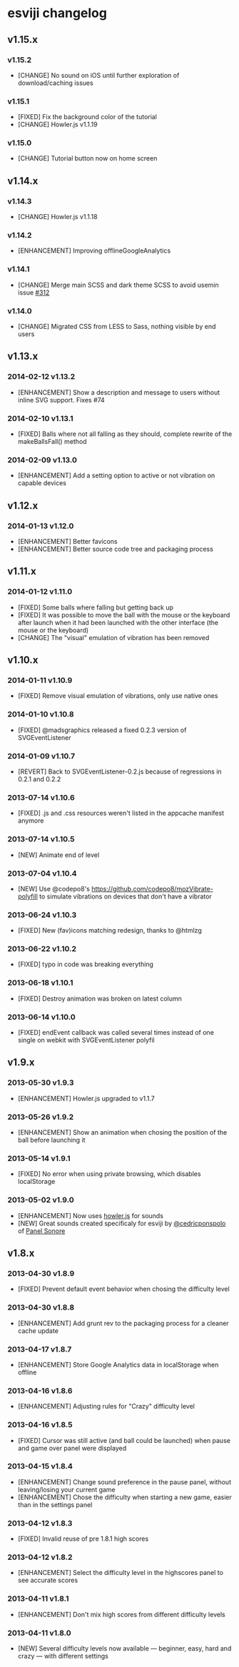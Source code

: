 # esviji changelog

## v1.15.x

### v1.15.2

- [CHANGE] No sound on iOS until further exploration of download/caching issues

### v1.15.1

- [FIXED] Fix the background color of the tutorial
- [CHANGE] Howler.js v1.1.19

### v1.15.0

- [CHANGE] Tutorial button now on home screen

## v1.14.x

### v1.14.3

- [CHANGE] Howler.js v1.1.18

### v1.14.2

- [ENHANCEMENT] Improving offlineGoogleAnalytics

### v1.14.1

- [CHANGE] Merge main SCSS and dark theme SCSS to avoid usemin issue [#312](https://github.com/yeoman/grunt-usemin/issues/312)

### v1.14.0

- [CHANGE] Migrated CSS from LESS to Sass, nothing visible by end users

## v1.13.x

### 2014-02-12 v1.13.2

- [ENHANCEMENT] Show a description and message to users without inline SVG support. Fixes #74

### 2014-02-10 v1.13.1

- [FIXED] Balls where not all falling as they should, complete rewrite of the makeBallsFall() method

### 2014-02-09 v1.13.0

- [ENHANCEMENT] Add a setting option to active or not vibration on capable devices

## v1.12.x

### 2014-01-13 v1.12.0

- [ENHANCEMENT] Better favicons
- [ENHANCEMENT] Better source code tree and packaging process

## v1.11.x

### 2014-01-12 v1.11.0

- [FIXED] Some balls where falling but getting back up
- [FIXED] It was possible to move the ball with the mouse or the keyboard after launch when it had been launched with the other interface (the mouse or the keyboard)
- [CHANGE] The "visual" emulation of vibration has been removed

## v1.10.x

### 2014-01-11 v1.10.9

- [FIXED] Remove visual emulation of vibrations, only use native ones

### 2014-01-10 v1.10.8

- [FIXED] @madsgraphics released a fixed 0.2.3 version of SVGEventListener

### 2014-01-09 v1.10.7

- [REVERT] Back to SVGEventListener-0.2.js because of regressions in 0.2.1 and 0.2.2

### 2013-07-14 v1.10.6

- [FIXED] .js and .css resources weren't listed in the appcache manifest anymore

### 2013-07-14 v1.10.5

- [NEW] Animate end of level

### 2013-07-04 v1.10.4

- [NEW] Use @codepo8's https://github.com/codepo8/mozVibrate-polyfill to simulate vibrations on devices that don't have a vibrator

### 2013-06-24 v1.10.3

- [FIXED] New (fav)icons matching redesign, thanks to @htmlzg

### 2013-06-22 v1.10.2

- [FIXED] typo in code was breaking everything

### 2013-06-18 v1.10.1

- [FIXED] Destroy animation was broken on latest column

### 2013-06-14 v1.10.0

- [FIXED] endEvent callback was called several times instead of one single on webkit with SVGEventListener polyfil

## v1.9.x

### 2013-05-30 v1.9.3

- [ENHANCEMENT] Howler.js upgraded to v1.1.7

### 2013-05-26 v1.9.2

- [ENHANCEMENT] Show an animation when chosing the position of the ball before launching it

### 2013-05-14 v1.9.1

- [FIXED] No error when using private browsing, which disables localStorage

### 2013-05-02 v1.9.0

- [ENHANCEMENT] Now uses [howler.js](https://github.com/goldfire/howler.js) for sounds
- [NEW] Great sounds created specificaly for esviji by [@cedricponspolo](https://twitter.com/cedricponspolo) of [Panel Sonore](http://www.panel-sonore.com/)

## v1.8.x

### 2013-04-30 v1.8.9

- [FIXED] Prevent default event behavior when chosing the difficulty level

### 2013-04-30 v1.8.8

- [ENHANCEMENT] Add grunt rev to the packaging process for a cleaner cache update

### 2013-04-17 v1.8.7

- [ENHANCEMENT] Store Google Analytics data in localStorage when offline

### 2013-04-16 v1.8.6

- [ENHANCEMENT] Adjusting rules for "Crazy" difficulty level

### 2013-04-16 v1.8.5

- [FIXED] Cursor was still active (and ball could be launched) when pause and game over panel were displayed

### 2013-04-15 v1.8.4

- [ENHANCEMENT] Change sound preference in the pause panel, without leaving/losing your current game
- [ENHANCEMENT] Chose the difficulty when starting a new game, easier than in the settings panel

### 2013-04-12 v1.8.3

- [FIXED] Invalid reuse of pre 1.8.1 high scores

### 2013-04-12 v1.8.2

- [ENHANCEMENT] Select the difficulty level in the highscores panel to see accurate scores

### 2013-04-11 v1.8.1

- [ENHANCEMENT] Don't mix high scores from different difficulty levels

### 2013-04-11 v1.8.0

- [NEW] Several difficulty levels now available — beginner, easy, hard and crazy — with different settings
